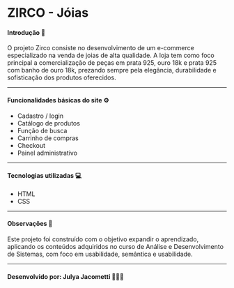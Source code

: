 # ZIRCO - Jóias 
#### Introdução 💍
O projeto Zirco consiste no desenvolvimento de um e-commerce especializado na venda de joias de alta qualidade. A loja tem como foco principal a comercialização de peças em prata 925, ouro 18k e prata 925 com banho de ouro 18k, prezando sempre pela elegância, durabilidade e sofisticação dos produtos oferecidos.

---
#### Funcionalidades básicas do site ⚙️
- Cadastro / login
- Catálogo de produtos
- Função de busca
- Carrinho de compras 
- Checkout
- Painel administrativo

---
#### Tecnologias utilizadas 💻
- HTML
- CSS

---
#### Observações 📌
Este projeto foi construído com o objetivo expandir o aprendizado, aplicando os conteúdos adquiridos no curso de Análise e Desenvolvimento de Sistemas, com foco em usabilidade, semântica e usabilidade.

---
#### Desenvolvido por: Julya Jacometti 👩🏼‍💻
